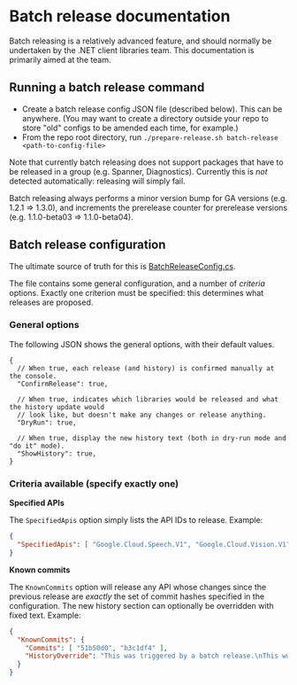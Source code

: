 # Batch release documentation

Batch releasing is a relatively advanced feature, and should normally be undertaken by the .NET client libraries team.
This documentation is primarily aimed at the team.

## Running a batch release command

- Create a batch release config JSON file (described below). This can be anywhere.
  (You may want to create a directory outside your repo to store "old" configs to be
  amended each time, for example.)
- From the repo root directory, run `./prepare-release.sh batch-release <path-to-config-file>`

Note that currently batch releasing does not support packages that have to be released in a group
(e.g. Spanner, Diagnostics). Currently this is *not* detected automatically: releasing will simply
fail.

Batch releasing always performs a minor version bump for GA versions (e.g. 1.2.1 => 1.3.0),
and increments the prerelease counter for prerelease versions (e.g. 1.1.0-beta03 => 1.1.0-beta04).

## Batch release configuration

The ultimate source of truth for this is [BatchReleaseConfig.cs](BatchReleaseConfig.cs).

The file contains some general configuration, and a number of *criteria* options.
Exactly one criterion must be specified: this determines what releases are proposed.

### General options

The following JSON shows the general options, with their default values.

```jsonc
{
  // When true, each release (and history) is confirmed manually at the console.
  "ConfirmRelease": true,

  // When true, indicates which libraries would be released and what the history update would
  // look like, but doesn't make any changes or release anything.
  "DryRun": true,

  // When true, display the new history text (both in dry-run mode and "do it" mode).
  "ShowHistory": true,
}
```

### Criteria available (specify exactly one)

**Specified APIs**

The `SpecifiedApis` option simply lists the API IDs to release. Example:

```json
{
  "SpecifiedApis": [ "Google.Cloud.Speech.V1", "Google.Cloud.Vision.V1" ]
}
```

**Known commits**

The `KnownCommits` option will release any API whose changes since the previous
release are *exactly* the set of commit hashes specified in the configuration. The new history
section can optionally be overridden with fixed text. Example:

```json
{
  "KnownCommits": {
    "Commits": [ "51b50d0", "b3c1df4" ],
    "HistoryOverride": "This was triggered by a batch release.\nThis would be the second line in the history."
  }
}
```
